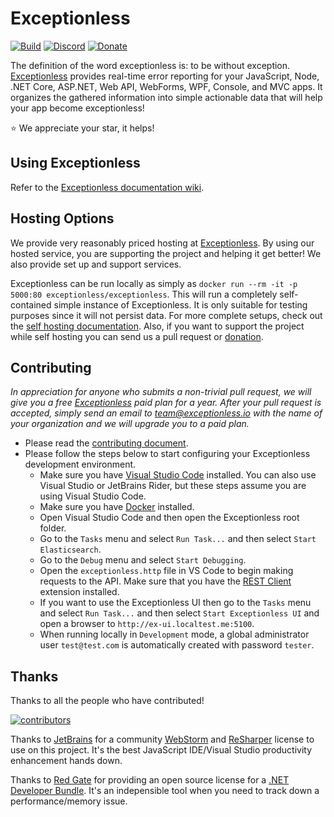 # Exceptionless
[![Build](https://github.com/exceptionless/Exceptionless/workflows/Build/badge.svg)](https://github.com/exceptionless/Exceptionless/actions)
[![Discord](https://img.shields.io/discord/715744504891703319)](https://discord.gg/6HxgFCx)
[![Donate](https://img.shields.io/badge/donorbox-donate-blue.svg)](https://donorbox.org/exceptionless?recurring=true)

The definition of the word exceptionless is: to be without exception. [Exceptionless](http://exceptionless.com) provides real-time error reporting for your JavaScript, Node, .NET Core, ASP.NET, Web API, WebForms, WPF, Console, and MVC apps. It organizes the gathered information into simple actionable data that will help your app become exceptionless!

⭐️ We appreciate your star, it helps!

## Using Exceptionless
Refer to the [Exceptionless documentation wiki](https://github.com/exceptionless/Exceptionless/wiki/Getting-Started).

## Hosting Options
We provide very reasonably priced hosting at [Exceptionless](http://exceptionless.com). By using our hosted service, you are supporting the project and helping it get better! We also provide set up and support services.

Exceptionless can be run locally as simply as `docker run --rm -it -p 5000:80 exceptionless/exceptionless`. This will run a completely self-contained simple instance of Exceptionless. It is only suitable for testing purposes since it will not persist data. For more complete setups, check out the [self hosting documentation](https://github.com/exceptionless/Exceptionless/wiki/Self-Hosting). Also, if you want to support the project while self hosting you can send us a pull request or [donation](https://donorbox.org/exceptionless?recurring=true).

## Contributing
_In appreciation for anyone who submits a non-trivial pull request, we will give you a free [Exceptionless](http://exceptionless.com) paid plan for a year. After your pull request is accepted, simply send an email to team@exceptionless.io with the name of your organization and we will upgrade you to a paid plan._

- Please read the [contributing document](https://github.com/exceptionless/Exceptionless/blob/master/CONTRIBUTING.md).
- Please follow the steps below to start configuring your Exceptionless development environment.
  - Make sure you have [Visual Studio Code](https://code.visualstudio.com) installed. You can also use Visual Studio or JetBrains Rider, but these steps assume you are using Visual Studio Code.
  - Make sure you have [Docker](https://www.docker.com/get-docker) installed.
  - Open Visual Studio Code and then open the Exceptionless root folder.
  - Go to the `Tasks` menu and select `Run Task...` and then select `Start Elasticsearch`.
  - Go to the `Debug` menu and select `Start Debugging`.
  - Open the `exceptionless.http` file in VS Code to begin making requests to the API. Make sure that you have the [REST Client](https://marketplace.visualstudio.com/items?itemName=humao.rest-client) extension installed.
  - If you want to use the Exceptionless UI then go to the `Tasks` menu and select `Run Task...` and then select `Start Exceptionless UI` and open a browser to `http://ex-ui.localtest.me:5100`.
  - When running locally in `Development` mode, a global administrator user `test@test.com` is automatically created with password `tester`.

## Thanks

Thanks to all the people who have contributed!

[![contributors](https://contributors-img.web.app/image?repo=exceptionless/exceptionless)](https://github.com/exceptionless/exceptionless/graphs/contributors)

Thanks to [JetBrains](http://jetbrains.com) for a community [WebStorm](https://www.jetbrains.com/webstorm/) and [ReSharper](https://www.jetbrains.com/resharper/) license to use on this project. It's the best JavaScript IDE/Visual Studio productivity enhancement hands down.

Thanks to [Red Gate](http://www.red-gate.com) for providing an open source license for a [.NET Developer Bundle](http://www.red-gate.com/products/dotnet-development/). It's an indepensible tool when you need to track down a performance/memory issue.
